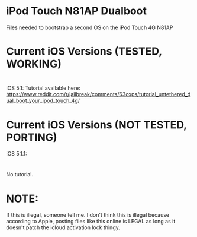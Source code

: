 # iPod Touch N81AP Dualboot
Files needed to bootstrap a second OS on the iPod Touch 4G N81AP 
# 
# Current iOS Versions (TESTED, WORKING)
# 
iOS 5.1:
Tutorial available here: https://www.reddit.com/r/jailbreak/comments/63oxps/tutorial_untethered_dual_boot_your_ipod_touch_4g/
# 
# Current iOS Versions (NOT TESTED, PORTING)
iOS 5.1.1:
#
No tutorial.

# NOTE:
If this is illegal, someone tell me. I don't think this is illegal because according to Apple, posting files like this online is LEGAL as long as it doesn't patch the icloud activation lock thingy.

